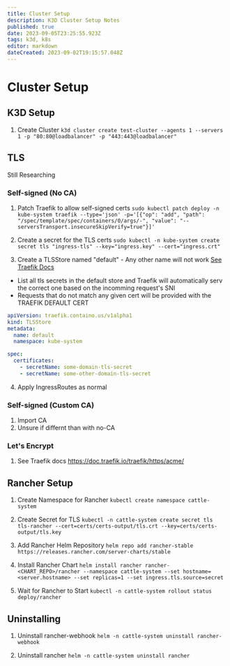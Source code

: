 ```yaml
---
title: Cluster Setup
description: K3D Cluster Setup Notes
published: true
date: 2023-09-05T23:25:55.923Z
tags: k3d, k8s
editor: markdown
dateCreated: 2023-09-02T19:15:57.048Z
---
```


# Cluster Setup
## K3D Setup

1. Create Cluster
```k3d cluster create test-cluster --agents 1 --servers 1 -p "80:80@loadbalancer" -p "443:443@loadbalancer"```

## TLS 
Still Researching 

### Self-signed (No CA)

1. Patch Traefik to allow self-signed certs
``` sudo kubectl patch deploy -n kube-system traefik --type='json' -p='[{"op": "add", "path": "/spec/template/spec/containers/0/args/-", "value": "--serversTransport.insecureSkipVerify=true"}]' ```

2. Create a secret for the TLS certs
```sudo kubectl -n kube-system create secret tls "ingress-tls" --key="ingress.key" --cert="ingress.crt"```

3. Create a TLSStore named "default" - Any other name will not work [See Traefik Docs](https://doc.traefik.io/traefik/routing/providers/kubernetes-crd/#kind-tlsstore)
  - List all tls secrets in the default store and Traefik will automatically serv the correct one based on the incomming request's SNI
  - Requests that do not match any given cert will be provided with the TRAEFIK DEFAULT CERT
```yaml
apiVersion: traefik.containo.us/v1alpha1
kind: TLSStore
metadata:
  name: default
  namespace: kube-system

spec:
  certificates:
    - secretName: some-domain-tls-secret
    - secretName: some-other-domain-tls-secret
```

4. Apply IngressRoutes as normal 

### Self-signed (Custom CA)

1. Import CA
2. Unsure if differnt than with no-CA

### Let's Encrypt

1. See Traefik docs 
https://doc.traefik.io/traefik/https/acme/

## Rancher Setup

1. Create Namespace for Rancher
```kubectl create namespace cattle-system```

1. Create Secret for TLS
```kubectl -n cattle-system create secret tls tls-rancher --cert=certs/certs-output/tls.crt --key=certs/certs-output/tls.key```

1. Add Rancher Helm Repository
```helm repo add rancher-stable https://releases.rancher.com/server-charts/stable```

1. Install Rancher Chart
```helm install rancher rancher-<CHART_REPO>/rancher --namespace cattle-system --set hostname=<server.hostname> --set replicas=1 --set ingress.tls.source=secret```

1. Wait for Rancher to Start
```kubectl -n cattle-system rollout status deploy/rancher```

## Uninstalling

1. Uninstall rancher-webhook
```helm -n cattle-system uninstall rancher-webhook```

1. Uninstall rancher
```helm -n cattle-system uninstall rancher```